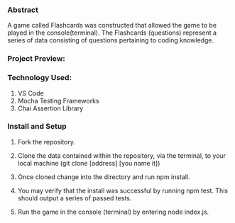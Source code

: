 ### Abstract

A game called Flashcards was constructed that allowed the game to be played in the console(terminal). The Flashcards (questions) represent a series of data consisting of questions pertaining to coding knowledge.

### Project Preview:

### Technology Used:
 1. VS Code
 2. Mocha Testing Frameworks
 3. Chai Assertion Library

### Install and Setup

1. Fork the repository.

2. Clone the data contained within the repository, via the terminal, to your local machine (git clone [address] [you name it])

3. Once cloned change into the directory and run npm install.

4. You may verify that the install was successful by running npm test. This should output a series of passed tests.

5. Run the game in the console (terminal) by entering node index.js.